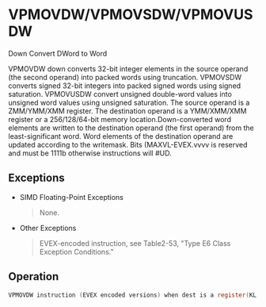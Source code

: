 # VPMOVDW/VPMOVSDW/VPMOVUSDW

Down Convert DWord to Word

VPMOVDW down converts 32-bit integer elements in the source operand (the second operand) into packed words using truncation.
VPMOVSDW converts signed 32-bit integers into packed signed words using signed saturation.
VPMOVUSDW convert unsigned double-word values into unsigned word values using unsigned saturation.
The source operand is a ZMM/YMM/XMM register.
The destination operand is a YMM/XMM/XMM register or a 256/128/64-bit memory location.Down-converted word elements are written to the destination operand (the first operand) from the least-significant word.
Word elements of the destination operand are updated according to the writemask.
Bits (MAXVL-EVEX.vvvv is reserved and must be 1111b otherwise instructions will #UD.

## Exceptions

- SIMD Floating-Point Exceptions
  > None.
- Other Exceptions
  > EVEX-encoded instruction, see Table2-53, "Type E6 Class Exception Conditions."

## Operation

```C
VPMOVDW instruction (EVEX encoded versions) when dest is a register(KL, VL) = (4, 128), (8, 256), (16, 512)FOR j := 0 TO KL-1i := j * 16m := j * 32IF k1[j] OR *no writemask*THEN DEST[i+15:i] := TruncateDoubleWordToWord (SRC[m+31:m])ELSE IF *merging-masking*; merging-maskingTHEN *DEST[i+15:i] remains unchanged*ELSE *zeroing-masking*; zeroing-maskingDEST[i+15:i] := 0FIFI;ENDFORDEST[MAXVL-1:VL/2] := 0;VPMOVDW instruction (EVEX encoded versions) when dest is memory(KL, VL) = (4, 128), (8, 256), (16, 512)FOR j := 0 TO KL-1i := j * 16m := j * 32IF k1[j] OR *no writemask*THEN DEST[i+15:i] := TruncateDoubleWordToWord (SRC[m+31:m])ELSE *DEST[i+15:i] remains unchanged*; merging-maskingFI;ENDFORVPMOVSDW instruction (EVEX encoded versions) when dest is a register(KL, VL) = (4, 128), (8, 256), (16, 512)FOR j := 0 TO KL-1i := j * 16m := j * 32IF k1[j] OR *no writemask*THEN DEST[i+15:i] := SaturateSignedDoubleWordToWord (SRC[m+31:m])ELSE IF *merging-masking*; merging-maskingTHEN *DEST[i+15:i] remains unchanged*ELSE *zeroing-masking*; zeroing-maskingDEST[i+15:i] := 0FIFI;VPMOVSDW instruction (EVEX encoded versions) when dest is memory(KL, VL) = (4, 128), (8, 256), (16, 512)FOR j := 0 TO KL-1i := j * 16m := j * 32IF k1[j] OR *no writemask*THEN DEST[i+15:i] := SaturateSignedDoubleWordToWord (SRC[m+31:m])ELSE *DEST[i+15:i] remains unchanged*; merging-maskingFI;ENDFORVPMOVUSDW instruction (EVEX encoded versions) when dest is a register(KL, VL) = (4, 128), (8, 256), (16, 512)FOR j := 0 TO KL-1i := j * 16m := j * 32IF k1[j] OR *no writemask*THEN DEST[i+15:i] := SaturateUnsignedDoubleWordToWord (SRC[m+31:m])ELSE IF *merging-masking*; merging-maskingTHEN *DEST[i+15:i] remains unchanged*ELSE *zeroing-masking*; zeroing-maskingDEST[i+15:i] := 0FIFI;ENDFORDEST[MAXVL-1:VL/2] := 0;VPMOVUSDW instruction (EVEX encoded versions) when dest is memory(KL, VL) = (4, 128), (8, 256), (16, 512)FOR j := 0 TO KL-1i := j * 16m := j * 32IF k1[j] OR *no writemask*THEN DEST[i+15:i] := SaturateUnsignedDoubleWordToWord (SRC[m+31:m])ELSE *DEST[i+15:i] remains unchanged*; merging-maskingIntel C/C++ Compiler Intrinsic EquivalentsVPMOVDW __m256i _mm512_cvtepi32_epi16( __m512i a);VPMOVDW __m256i _mm512_mask_cvtepi32_epi16(__m256i s, __mmask16 k, __m512i a);VPMOVDW __m256i _mm512_maskz_cvtepi32_epi16( __mmask16 k, __m512i a);VPMOVDW void _mm512_mask_cvtepi32_storeu_epi16(void * d, __mmask16 k, __m512i a);VPMOVSDW __m256i _mm512_cvtsepi32_epi16( __m512i a);VPMOVSDW __m256i _mm512_mask_cvtsepi32_epi16(__m256i s, __mmask16 k, __m512i a);VPMOVSDW __m256i _mm512_maskz_cvtsepi32_epi16( __mmask16 k, __m512i a);VPMOVSDW void _mm512_mask_cvtsepi32_storeu_epi16(void * d, __mmask16 k, __m512i a);VPMOVUSDW __m256i _mm512_cvtusepi32_epi16 __m512i a);VPMOVUSDW __m256i _mm512_mask_cvtusepi32_epi16(__m256i s, __mmask16 k, __m512i a);VPMOVUSDW __m256i _mm512_maskz_cvtusepi32_epi16( __mmask16 k, __m512i a);VPMOVUSDW void _mm512_mask_cvtusepi32_storeu_epi16(void * d, __mmask16 k, __m512i a);VPMOVUSDW __m128i _mm256_cvtusepi32_epi16(__m256i a);VPMOVUSDW __m128i _mm256_mask_cvtusepi32_epi16(__m128i a, __mmask8 k, __m256i b);VPMOVUSDW __m128i _mm256_maskz_cvtusepi32_epi16( __mmask8 k, __m256i b);VPMOVUSDW void _mm256_mask_cvtusepi32_storeu_epi16(void * , __mmask8 k, __m256i b);VPMOVUSDW __m128i _mm_cvtusepi32_epi16(__m128i a);VPMOVUSDW __m128i _mm_mask_cvtusepi32_epi16(__m128i a, __mmask8 k, __m128i b);VPMOVUSDW __m128i _mm_maskz_cvtusepi32_epi16( __mmask8 k, __m128i b);VPMOVUSDW void _mm_mask_cvtusepi32_storeu_epi16(void * , __mmask8 k, __m128i b);VPMOVSDW __m128i _mm256_cvtsepi32_epi16(__m256i a);VPMOVSDW __m128i _mm256_mask_cvtsepi32_epi16(__m128i a, __mmask8 k, __m256i b);VPMOVSDW __m128i _mm256_maskz_cvtsepi32_epi16( __mmask8 k, __m256i b);VPMOVSDW void _mm256_mask_cvtsepi32_storeu_epi16(void * , __mmask8 k, __m256i b);VPMOVSDW __m128i _mm_cvtsepi32_epi16(__m128i a);VPMOVSDW __m128i _mm_mask_cvtsepi32_epi16(__m128i a, __mmask8 k, __m128i b);VPMOVSDW __m128i _mm_maskz_cvtsepi32_epi16( __mmask8 k, __m128i b);VPMOVSDW void _mm_mask_cvtsepi32_storeu_epi16(void * , __mmask8 k, __m128i b);VPMOVDW __m128i _mm256_cvtepi32_epi16(__m256i a);VPMOVDW __m128i _mm256_mask_cvtepi32_epi16(__m128i a, __mmask8 k, __m256i b);VPMOVDW __m128i _mm256_maskz_cvtepi32_epi16( __mmask8 k, __m256i b);VPMOVDW void _mm256_mask_cvtepi32_storeu_epi16(void * , __mmask8 k, __m256i b);VPMOVDW __m128i _mm_cvtepi32_epi16(__m128i a);VPMOVDW __m128i _mm_mask_cvtepi32_epi16(__m128i a, __mmask8 k, __m128i b);VPMOVDW __m128i _mm_maskz_cvtepi32_epi16( __mmask8 k, __m128i b);VPMOVDW void _mm_mask_cvtepi32_storeu_epi16(void * , __mmask8 k, __m128i b);
```
